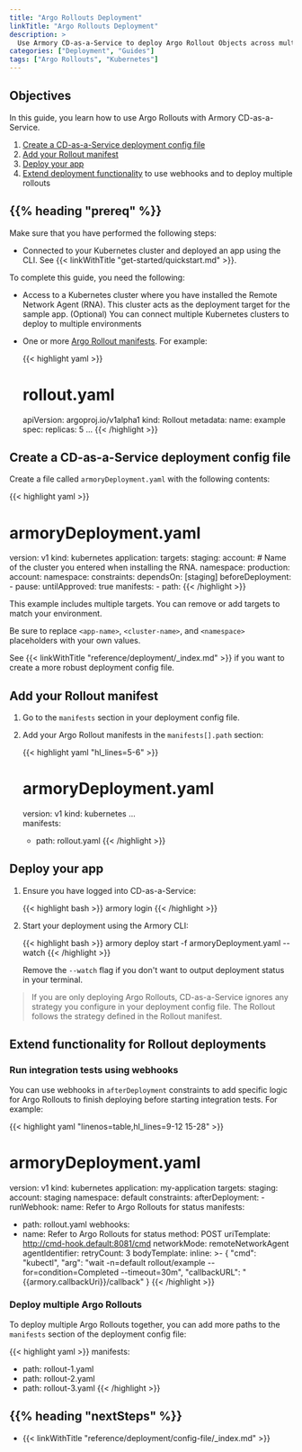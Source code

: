 ```yaml
---
title: "Argo Rollouts Deployment"
linkTitle: "Argo Rollouts Deployment"
description: >
  Use Armory CD-as-a-Service to deploy Argo Rollout Objects across multiple Kubernetes environments.
categories: ["Deployment", "Guides"]
tags: ["Argo Rollouts", "Kubernetes"]
---
```


## Objectives

In this guide, you learn how to use Argo Rollouts with Armory CD-as-a-Service. 

1. [Create a CD-as-a-Service deployment config file](#create-a-cd-as-a-service-deployment-config-file)
1. [Add your Rollout manifest](#add-your-rollout-manifest)
1. [Deploy your app](#deploy-your-app)
1. [Extend deployment functionality](#extend-functionality-for-rollout-deployments) to use webhooks and to deploy multiple rollouts

## {{% heading "prereq" %}}

Make sure that you have performed the following steps:

- Connected to your Kubernetes cluster and deployed an app using the CLI. See {{< linkWithTitle "get-started/quickstart.md" >}}.

To complete this guide, you need the following:

- Access to a Kubernetes cluster where you have installed the Remote Network Agent (RNA). This cluster acts as the deployment target for the sample app. (Optional) You can connect multiple Kubernetes clusters to deploy to multiple environments
- One or more [Argo Rollout manifests](https://argoproj.github.io/argo-rollouts/features/specification/). For example:

   {{< highlight yaml >}}
   # rollout.yaml
   apiVersion: argoproj.io/v1alpha1
   kind: Rollout
   metadata:
     name: example
     spec:
       replicas: 5
       ...
    {{< /highlight >}}

## Create a CD-as-a-Service deployment config file

Create a file called `armoryDeployment.yaml` with the following contents:

{{< highlight yaml >}}
# armoryDeployment.yaml
version: v1
kind: kubernetes
application: <app-name> 
targets:
  staging:
    account: <cluster-name> # Name of the cluster you entered when installing the RNA. 
    namespace: <namespace>
  production:
    account: <cluster-name> 
    namespace: <namespace>
    constraints:
      dependsOn: [staging]
      beforeDeployment:
        - pause:
            untilApproved: true
manifests:
     - path: <path-to-app-manifest>
{{< /highlight >}}

This example includes multiple targets. You can remove or add targets to match your environment.

Be sure to replace `<app-name>`, `<cluster-name>`, and `<namespace>` placeholders with your own values.

See {{< linkWithTitle "reference/deployment/_index.md" >}} if you want to create a more robust deployment config file. 

## Add your Rollout manifest

1. Go to the `manifests` section in your deployment config file.
1. Add your Argo Rollout manifests in the `manifests[].path` section:

   {{< highlight yaml "hl_lines=5-6" >}}
   # armoryDeployment.yaml
   version: v1
   kind: kubernetes
   ...    
   manifests:
     - path: rollout.yaml
   {{< /highlight >}}


## Deploy your app

1. Ensure you have logged into CD-as-a-Service:

   {{< highlight bash >}}
   armory login
   {{< /highlight >}}


1. Start your deployment using the Armory CLI:

   {{< highlight bash >}}
   armory deploy start -f armoryDeployment.yaml --watch
   {{< /highlight >}}

   Remove the `--watch` flag if you don't want to output deployment status in your terminal.


>If you are only deploying Argo Rollouts, CD-as-a-Service ignores any strategy you configure in your deployment config file. The Rollout follows the strategy defined in the Rollout manifest.

## Extend functionality for Rollout deployments

### Run integration tests using webhooks

You can use webhooks in `afterDeployment` constraints to add specific logic for Argo Rollouts to finish deploying before starting integration tests. For example:

{{< highlight yaml "linenos=table,hl_lines=9-12 15-28" >}}
 # armoryDeployment.yaml
version: v1
kind: kubernetes
application: my-application
targets:
  staging:
    account: staging
    namespace: default
    constraints:
      afterDeployment:
        - runWebhook:
            name: Refer to Argo Rollouts for status
manifests:
  - path: rollout.yaml
webhooks:
   - name: Refer to Argo Rollouts for status
     method: POST
     uriTemplate: http://cmd-hook.default:8081/cmd
     networkMode: remoteNetworkAgent
     agentIdentifier: <cluster-name>
     retryCount: 3
     bodyTemplate:
        inline:  >-
        {
        "cmd": "kubectl",
        "arg": "wait -n=default rollout/example --for=condition=Completed --timeout=30m",
        "callbackURL": "{{armory.callbackUri}}/callback"
        }
{{< /highlight >}}

### Deploy multiple Argo Rollouts

To deploy multiple Argo Rollouts together, you can add more paths to the `manifests` section of the deployment config file:

{{< highlight yaml >}}
manifests:
  - path: rollout-1.yaml
  - path: rollout-2.yaml
  - path: rollout-3.yaml
{{< /highlight >}}

## {{%  heading "nextSteps" %}}

* {{< linkWithTitle "reference/deployment/config-file/_index.md" >}}

